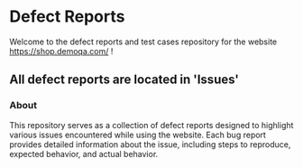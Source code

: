 # Defect Reports

Welcome to the defect reports and test cases repository for the website https://shop.demoqa.com/ !

## All defect reports are located in 'Issues'
### About
This repository serves as a collection of defect reports designed to highlight various issues encountered while using the website. Each bug report provides detailed information about the issue, including steps to reproduce, expected behavior, and actual behavior.

